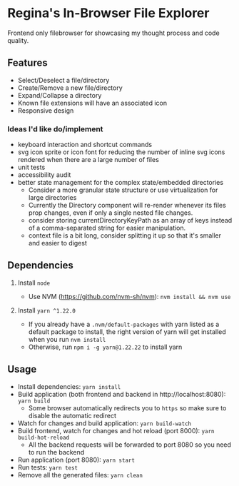 # Regina's In-Browser File Explorer
Frontend only filebrowser for showcasing my thought process and code quality.

## Features
- Select/Deselect a file/directory
- Create/Remove a new file/directory
- Expand/Collapse a directory
- Known file extensions will have an associated icon
- Responsive design

### Ideas I'd like do/implement
- keyboard interaction and shortcut commands
- svg icon sprite or icon font for reducing the number of inline svg icons rendered when there are a large number of files
- unit tests
- accessibility audit
- better state management for the complex state/embedded directories
    - Consider a more granular state structure or use virtualization for large directories
    - Currently the Directory component will re-render whenever its files prop changes, even if only a single nested file changes.
    - consider storing currentDirectoryKeyPath as an array of keys instead of a comma-separated string for easier manipulation.
    - context file is a bit long, consider splitting it up so that it's smaller and easier to digest

## Dependencies
1. Install `node`
    - Use NVM (https://github.com/nvm-sh/nvm): `nvm install && nvm use`

2. Install `yarn ^1.22.0`
    - If you already have a `.nvm/default-packages` with yarn listed as a default package to install, the right version of yarn will get installed when you run `nvm install`
    - Otherwise, run `npm i -g yarn@1.22.22` to install yarn

## Usage
- Install dependencies: `yarn install`
- Build application (both frontend and backend in http://localhost:8080): `yarn build`
    - Some browser automatically redirects you to `https` so make sure to disable the automatic redirect
- Watch for changes and build application: `yarn build-watch`
- Build frontend, watch for changes and hot reload (port 8000): `yarn build-hot-reload`
    - All the backend requests will be forwarded to port 8080 so you need to run the backend
- Run application (port 8080): `yarn start`
- Run tests: `yarn test`
- Remove all the generated files: `yarn clean`
